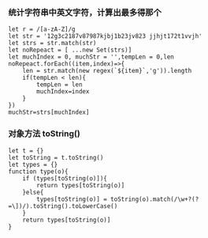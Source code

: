 ### 统计字符串中英文字符，计算出最多得那个
    let r = /[a-zA-Z]/g
    let str = '12g3c2187v87987kjbj1b23jv823 jjhjt172t1vvjh'
    let strs = str.match(str)
    let noRepeact = [ ...new Set(strs)]
    let muchIndex = 0, muchStr = '',tempLen = 0,len
    noRepeact.forEach((item,index)=>{
        len = str.match(new regex(`${item}`,'g')).length
        if(tempLen < len){
            tempLen = len
            muchIndex=index
        }
    })
    muchStr=strs[muchIndex]

### 对象方法 toString()
    let t = {}
    let toString = t.toString()
    let types = {}
    function type(o){
        if (types[toString(o)]){
            return types[toString(o)]
        }else{
            types[toString(o)] = toString(o).match(/\w+?(?=\])/).toString().toLowerCase()
        }
        return types[toString(o)]
    }